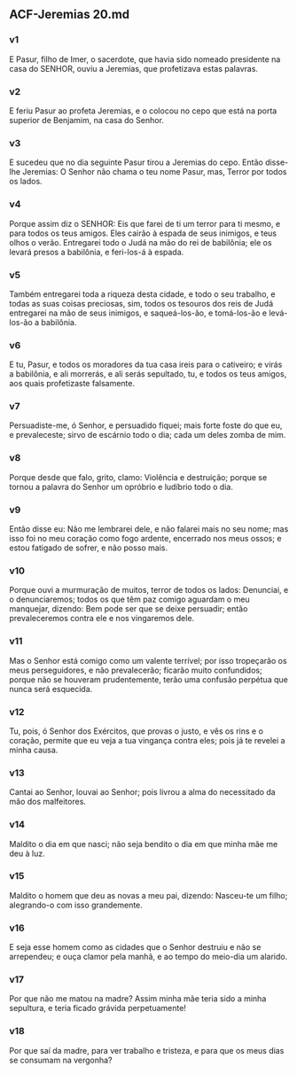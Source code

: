 ## ACF-Jeremias 20.md
### v1
 E Pasur, filho de Imer, o sacerdote, que havia sido nomeado presidente na casa do SENHOR, ouviu a Jeremias, que profetizava estas palavras.
### v2
 E feriu Pasur ao profeta Jeremias, e o colocou no cepo que está na porta superior de Benjamim, na casa do Senhor.
### v3
 E sucedeu que no dia seguinte Pasur tirou a Jeremias do cepo. Então disse-lhe Jeremias: O Senhor não chama o teu nome Pasur, mas, Terror por todos os lados.
### v4
 Porque assim diz o SENHOR: Eis que farei de ti um terror para ti mesmo, e para todos os teus amigos. Eles cairão à espada de seus inimigos, e teus olhos o verão. Entregarei todo o Judá na mão do rei de babilônia; ele os levará presos a babilônia, e feri-los-á à espada.
### v5
 Também entregarei toda a riqueza desta cidade, e todo o seu trabalho, e todas as suas coisas preciosas, sim, todos os tesouros dos reis de Judá entregarei na mão de seus inimigos, e saqueá-los-ão, e tomá-los-ão e levá-los-ão a babilônia.
### v6
 E tu, Pasur, e todos os moradores da tua casa ireis para o cativeiro; e virás a babilônia, e ali morrerás, e ali serás sepultado, tu, e todos os teus amigos, aos quais profetizaste falsamente.
### v7
 Persuadiste-me, ó Senhor, e persuadido fiquei; mais forte foste do que eu, e prevaleceste; sirvo de escárnio todo o dia; cada um deles zomba de mim.
### v8
 Porque desde que falo, grito, clamo: Violência e destruição; porque se tornou a palavra do Senhor um opróbrio e ludíbrio todo o dia.
### v9
 Então disse eu: Não me lembrarei dele, e não falarei mais no seu nome; mas isso foi no meu coração como fogo ardente, encerrado nos meus ossos; e estou fatigado de sofrer, e não posso mais.
### v10
 Porque ouvi a murmuração de muitos, terror de todos os lados: Denunciai, e o denunciaremos; todos os que têm paz comigo aguardam o meu manquejar, dizendo: Bem pode ser que se deixe persuadir; então prevaleceremos contra ele e nos vingaremos dele.
### v11
 Mas o Senhor está comigo como um valente terrível; por isso tropeçarão os meus perseguidores, e não prevalecerão; ficarão muito confundidos; porque não se houveram prudentemente, terão uma confusão perpétua que nunca será esquecida.
### v12
 Tu, pois, ó Senhor dos Exércitos, que provas o justo, e vês os rins e o coração, permite que eu veja a tua vingança contra eles; pois já te revelei a minha causa.
### v13
 Cantai ao Senhor, louvai ao Senhor; pois livrou a alma do necessitado da mão dos malfeitores.
### v14
 Maldito o dia em que nasci; não seja bendito o dia em que minha mãe me deu à luz.
### v15
 Maldito o homem que deu as novas a meu pai, dizendo: Nasceu-te um filho; alegrando-o com isso grandemente.
### v16
 E seja esse homem como as cidades que o Senhor destruiu e não se arrependeu; e ouça clamor pela manhã, e ao tempo do meio-dia um alarido.
### v17
 Por que não me matou na madre? Assim minha mãe teria sido a minha sepultura, e teria ficado grávida perpetuamente!
### v18
 Por que saí da madre, para ver trabalho e tristeza, e para que os meus dias se consumam na vergonha?
